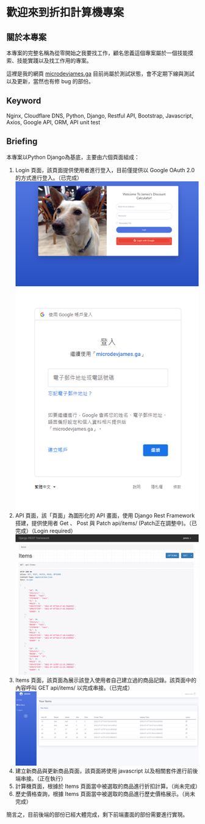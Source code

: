 # 歡迎來到折扣計算機專案

## 關於本專案

本專案的完整名稱為從零開始之我要找工作，顧名思義這個專案屬於一個技能摸索、技能實踐以及找工作用的專案。

這裡是我的網頁 [microdevjames.ga] 目前尚屬於測試狀態，會不定期下線與測試以及更新，當然也有修 bug 的部份。

## Keyword

Nginx, Cloudflare DNS, Python, Django, Restful API, Bootstrap, Javascript, Axios, Google API, ORM, API unit test

## Briefing

本專案以Python Django為基底，主要由六個頁面組成：

1. Login 頁面，該頁面提供使用者進行登入，目前僅提供以 Google OAuth 2.0 的方式進行登入。（已完成）
   ![loginPage](img/loginpage.png)
   ![googleLogin](img/googlelogin.png)
2. API 頁面，該「頁面」為圖形化的 API 畫面，使用 Django Rest Framework 搭建，提供使用者 Get 、 Post 與 Patch api/items/ (Patch正在調整中)。（已完成）（Login required）
   ![rest api framework1](img/rest_api_framework1.png)
3. Items 頁面，該頁面為展示該登入使用者自己建立過的商品記錄。該頁面中的內容呼叫 GET api/items/ 以完成串接。（已完成）
   ![itmes](img/items.png)
4. 建立新商品與更新商品頁面，該頁面將使用 javascript 以及相關套件進行前後端串接。（正在執行）
5. 計算機頁面，根據於 Items 頁面當中被選取的商品進行折扣計算。（尚未完成）
6. 歷史價格查詢，根據 Items 頁面當中被選取的商品進行歷史價格展示。（尚未完成）

簡言之，目前後端的部份已經大體完成，剩下前端畫面的部份需要進行實現。

[microdevjames.ga]:http://microdevjames.ga